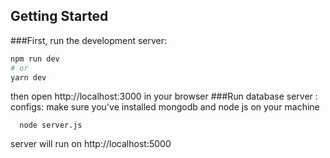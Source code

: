
## Getting Started

###First, run the development server:

```bash
npm run dev
# or
yarn dev
```

then open http://localhost:3000 in your browser
###Run database server : configs:
make sure you've installed mongodb and node js on your machine

```
  node server.js
```

server will run on http://localhost:5000
